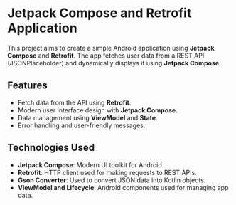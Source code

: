# Jetpack Compose and Retrofit Application

This project aims to create a simple Android application using **Jetpack Compose** and **Retrofit**. The app fetches user data from a REST API (JSONPlaceholder) and dynamically displays it using **Jetpack Compose**.

## Features
- Fetch data from the API using **Retrofit**.
- Modern user interface design with **Jetpack Compose**.
- Data management using **ViewModel** and **State**.
- Error handling and user-friendly messages.

## Technologies Used
- **Jetpack Compose**: Modern UI toolkit for Android.
- **Retrofit**: HTTP client used for making requests to REST APIs.
- **Gson Converter**: Used to convert JSON data into Kotlin objects.
- **ViewModel and Lifecycle**: Android components used for managing app data.
